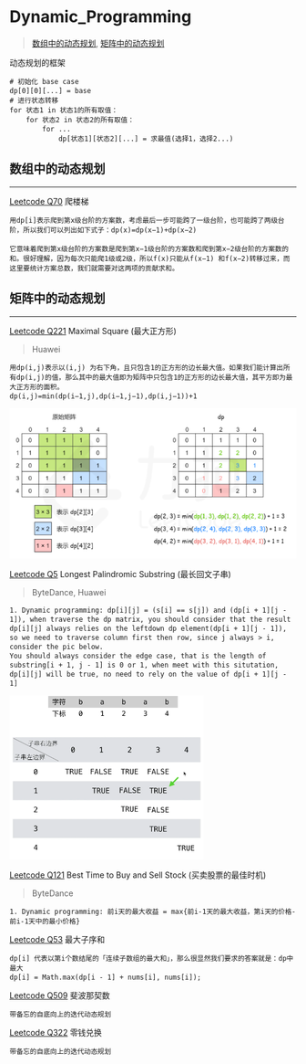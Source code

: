 # Dynamic_Programming
> [数组中的动态规划](#数组中的动态规划),
> [矩阵中的动态规划](#矩阵中的动态规划)

动态规划的框架
```
# 初始化 base case
dp[0][0][...] = base
# 进行状态转移
for 状态1 in 状态1的所有取值：
    for 状态2 in 状态2的所有取值：
        for ...
            dp[状态1][状态2][...] = 求最值(选择1，选择2...)
```

## 数组中的动态规划
---
[Leetcode Q70](java_src/70.爬楼梯.java) 爬楼梯
```
用dp[i]表示爬到第x级台阶的方案数，考虑最后一步可能跨了一级台阶，也可能跨了两级台阶，所以我们可以列出如下式子：dp(x)=dp(x−1)+dp(x−2)

它意味着爬到第x级台阶的方案数是爬到第x−1级台阶的方案数和爬到第x−2级台阶的方案数的和。很好理解，因为每次只能爬1级或2级，所以f(x)只能从f(x−1) 和f(x−2)转移过来，而这里要统计方案总数，我们就需要对这两项的贡献求和。
```

## 矩阵中的动态规划
---
[Leetcode Q221](java_src/221.最大正方形.java) Maximal Square (最大正方形)
> Huawei
```
用dp(i,j)表示以(i,j) 为右下角，且只包含1的正方形的边长最大值。如果我们能计算出所有dp(i,j)的值，那么其中的最大值即为矩阵中只包含1的正方形的边长最大值，其平方即为最大正方形的面积。
dp(i,j)=min(dp(i−1,j),dp(i−1,j−1),dp(i,j−1))+1
```
![](pic/221.png)




[Leetcode Q5](java_src/5.最长回文子串.java) Longest Palindromic Substring (最长回文子串) 
> ByteDance, Huawei
```
1. Dynamic programming: dp[i][j] = (s[i] == s[j]) and (dp[i + 1][j - 1]), when traverse the dp matrix, you should consider that the result dp[i][j] always relies on the leftdown dp element(dp[i + 1][j - 1]), so we need to traverse column first then row, since j always > i, consider the pic below.
You should always consider the edge case, that is the length of substring[i + 1, j - 1] is 0 or 1, when meet with this situtation, dp[i][j] will be true, no need to rely on the value of dp[i + 1][j - 1]

```
![Alt text](pic/q5.png)

[Leetcode Q121](java_src/121.买卖股票的最佳时机.java) Best Time to Buy and Sell Stock (买卖股票的最佳时机) 
> ByteDance
```
1. Dynamic programming: 前i天的最大收益 = max{前i-1天的最大收益，第i天的价格-前i-1天中的最小价格}

```

[Leetcode Q53](java_src/53.最大子序和.java) 最大子序和
```
dp[i] 代表以第i个数结尾的「连续子数组的最大和」，那么很显然我们要求的答案就是：dp中最大
dp[i] = Math.max(dp[i - 1] + nums[i], nums[i]);
```

[Leetcode Q509](java_src/509.java) 斐波那契数
```
带备忘的自底向上的迭代动态规划
```

[Leetcode Q322](java_src/322.零钱兑换.java) 零钱兑换
```
带备忘的自底向上的迭代动态规划
```
